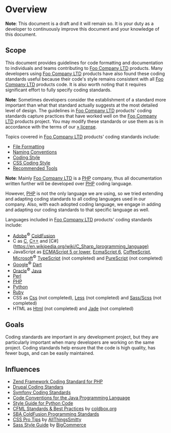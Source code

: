 # Overview

**Note**: This document is a draft and it will remain so. It is your duty as a developer to continuously
improve this document and your knowledge of this document.

## Scope

This document provides guidelines for code formatting and documentation to individuals and teams contributing to
[Foo Company LTD](http://company.foo/) products. Many developers using [Foo Company LTD](http://company.foo/) products
have also found these coding standards useful because their code's style remains consistent with all
[Foo Company LTD](http://company.foo/) products code. It is also worth noting that it requires significant effort to
fully specify coding standards.

**Note**: Sometimes developers consider the establishment of a standard more important than what that standard actually
suggests at the most detailed level of design. The guidelines in [Foo Company LTD](http://company.foo/) products' coding
standards capture practices that have worked well on the [Foo Company LTD](http://company.foo/) products project. You
may modify these standards or use them as is in accordance with the terms of our
[» license](https://raw.githubusercontent.com/dragoscirjan/coding-standards/master/LICENSE).

Topics covered in [Foo Company LTD](http://company.foo/) products' coding standards include:

* [File Formatting](formating.md)
* [Naming Conventions](naming.md)
* [Coding Style](style.md)
* [CSS Coding Style](css-style.md)
* [Recommended Tools](recommend.md)

**Note**: Mainly [Foo Company LTD](http://company.foo/) is a [PHP](http://php.net/) company, thus all documentation
written further will be developed over [PHP](http://php.net/) coding language.

However, [PHP](http://php.net/) is not the only language we are using, so we tried extending and adapting coding
standards to all coding languages used in our company. Also, with each adopted coding language, we engage in adding
and adapting our coding standards to that specific language as well.

Languages included in [Foo Company LTD](http://company.foo/) products' coding standards include:

* [Adobe](http://www.adobe.com)<sup>&copy;</sup> [ColdFusion](http://www.adobe.com/products/coldfusion-family.html)
* C as [C](https://en.wikipedia.org/wiki/List_of_C-family_programming_languages), [C++](https://en.wikipedia.org/wiki/C%2B%2B) 
  and [C&#35;](https://en.wikipedia.org/wiki/C_Sharp_(programming_language)
* JavaScript as [ECMAScript 5 or lower](https://en.wikipedia.org/wiki/JavaScript), 
  [EcmaScript 6](https://github.com/lukehoban/es6features), [CoffeeScript](http://coffeescript.org), 
  [Microsoft](http://microsoft.com)<sup>&copy;</sup> [TypeScript](http://www.typescriptlang.org) (not completed) and 
  [PureScript](http://www.purescript.org) (not completed)
* [Google](http://code.google.com/p/dart)<sup>&copy;</sup> [Dart](https://www.dartlang.org)
* [Oracle](https://www.oracle.com)<sup>&copy;</sup> [Java](https://www.oracle.com/java/index.html)
* [Perl](https://www.perl.org)
* [PHP](http://php.net)
* [Python](https://www.python.org)
* [Ruby](http://ruby.com)
* CSS as [Css](https://en.wikipedia.org/wiki/Cascading_Style_Sheets) (not completed), [Less](http://lesscss.org) (not completed) and
  [Sass/Scss](http://sass-lang.com) (not completed)
* HTML as [Html](https://en.wikipedia.org/wiki/HTML) (not completed) and [Jade](http://jade-lang.com) (not completed)

## Goals
Coding standards are important in any development project, but they are particularly important when many developers are
working on the same project. Coding standards help ensure that the code is high quality, has fewer bugs, and can be
easily maintained.

## Influences

* [Zend Framework Coding Standard for PHP](http://framework.zend.com/manual/current/en/ref/coding.standard.html)
* [Drupal Coding Standars](https://www.drupal.org/coding-standards)
* [Symfony Coding Standards](http://symfony.com/doc/current/contributing/code/standards.html)
* [Code Conventions for the Java Programming Language](http://www.oracle.com/technetwork/java/javase/documentation/codeconventions-139411.html#16711)
* [Style Guide for Python Code](https://www.python.org/dev/peps/pep-0008/)
* [CFML Standards & Best Practices](http://wiki.coldbox.org/wiki/DevelopmentBestPractices.cfm) by [coldbox.org](coldbox.org)
* [SBA ColdFusion Programming Standards](https://www.scribd.com/doc/17091861/Cold-Fusion-Coding-Standards)
* [CSS Pro Tips](https://github.com/AllThingsSmitty/css-protips) by [AllThingsSmitty](https://github.com/AllThingsSmitty)
* [Sass Style Guide](https://github.com/bigcommerce/sass-style-guide) by [BigCommerce](https://github.com/bigcommerce/sass-style-guide)
